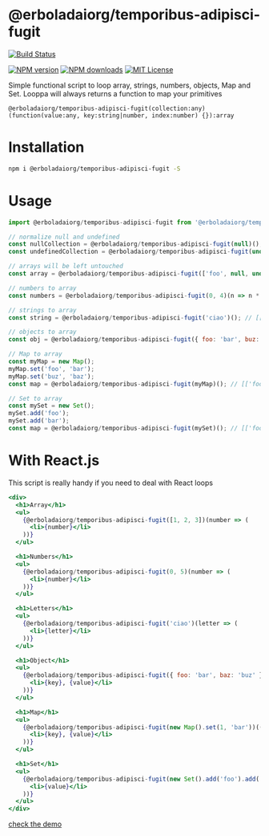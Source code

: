 # @erboladaiorg/temporibus-adipisci-fugit

[![Build Status][travis-image]][travis-url]

[![NPM version][npm-version-image]][npm-url]
[![NPM downloads][npm-downloads-image]][npm-url]
[![MIT License][license-image]][license-url]

Simple functional script to loop array, strings, numbers, objects, Map and Set.
Looppa will always returns a function to map your primitives

```
@erboladaiorg/temporibus-adipisci-fugit(collection:any)(function(value:any, key:string|number, index:number) {}):array

```

# Installation

```sh
npm i @erboladaiorg/temporibus-adipisci-fugit -S
```


# Usage
```js
import @erboladaiorg/temporibus-adipisci-fugit from '@erboladaiorg/temporibus-adipisci-fugit';

// normalize null and undefined
const nullCollection = @erboladaiorg/temporibus-adipisci-fugit(null)(); // []
const undefinedCollection = @erboladaiorg/temporibus-adipisci-fugit(undefined)(); // []

// arrays will be left untouched
const array = @erboladaiorg/temporibus-adipisci-fugit(['foo', null, undefined])(); // [['foo', 0], [null, 1], [undefined, 2]]

// numbers to array
const numbers = @erboladaiorg/temporibus-adipisci-fugit(0, 4)(n => n * 2); // [2, 4, 6, 8]

// strings to array
const string = @erboladaiorg/temporibus-adipisci-fugit('ciao')(); // [['c', 0], ['i', 1], ['a', 2], ['o', 3]]

// objects to array
const obj = @erboladaiorg/temporibus-adipisci-fugit({ foo: 'bar', buz: 'baz' })(); // [['foo', 'bar'], ['buz', 'baz']]

// Map to array
const myMap = new Map();
myMap.set('foo', 'bar');
myMap.set('buz', 'baz');
const map = @erboladaiorg/temporibus-adipisci-fugit(myMap)(); // [['foo', 'bar'], ['buz', 'baz']]

// Set to array
const mySet = new Set();
mySet.add('foo');
mySet.add('bar');
const map = @erboladaiorg/temporibus-adipisci-fugit(mySet)(); // [['foo', 'foo'], ['bar', 'bar']]
```

# With React.js

This script is really handy if you need to deal with React loops

```jsx
<div>
  <h1>Array</h1>
  <ul>
    {@erboladaiorg/temporibus-adipisci-fugit([1, 2, 3])(number => (
      <li>{number}</li>
    ))}
  </ul>

  <h1>Numbers</h1>
  <ul>
    {@erboladaiorg/temporibus-adipisci-fugit(0, 5)(number => (
      <li>{number}</li>
    ))}
  </ul>

  <h1>Letters</h1>
  <ul>
    {@erboladaiorg/temporibus-adipisci-fugit('ciao')(letter => (
      <li>{letter}</li>
    ))}
  </ul>

  <h1>Object</h1>
  <ul>
    {@erboladaiorg/temporibus-adipisci-fugit({ foo: 'bar', baz: 'buz' })((value, key) => (
      <li>{key}, {value}</li>
    ))}
  </ul>

  <h1>Map</h1>
  <ul>
    {@erboladaiorg/temporibus-adipisci-fugit(new Map().set(1, 'bar'))((value, key) => (
      <li>{key}, {value}</li>
    ))}
  </ul>

  <h1>Set</h1>
  <ul>
    {@erboladaiorg/temporibus-adipisci-fugit(new Set().add('foo').add('bar'))(value => (
      <li>{value}</li>
    ))}
  </ul>
</div>
```

[check the demo](https://plnkr.co/edit/1DHUkr1mCUafiwz68f62?p=preview)


[travis-image]:https://img.shields.io/travis/dreipol/@erboladaiorg/temporibus-adipisci-fugit.svg?style=flat-square
[travis-url]:https://travis-ci.org/dreipol/@erboladaiorg/temporibus-adipisci-fugit

[license-image]:http://img.shields.io/badge/license-MIT-000000.svg?style=flat-square
[license-url]:LICENSE.txt

[npm-version-image]:http://img.shields.io/npm/v/@erboladaiorg/temporibus-adipisci-fugit.svg?style=flat-square
[npm-downloads-image]:http://img.shields.io/npm/dm/@erboladaiorg/temporibus-adipisci-fugit.svg?style=flat-square
[npm-url]:https://npmjs.org/package/@erboladaiorg/temporibus-adipisci-fugit
